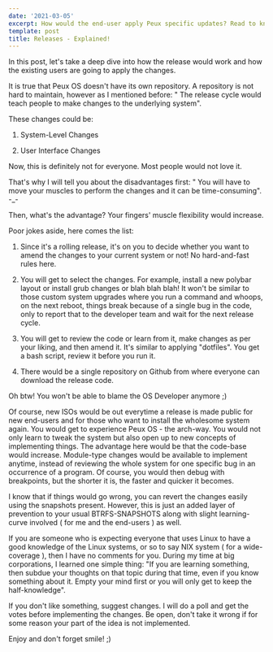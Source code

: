 ```yaml
---
date: '2021-03-05'
excerpt: How would the end-user apply Peux specific updates? Read to know more!
template: post
title: Releases - Explained!
---
```

In this post, let's take a deep dive into how the release would work and how the existing users are going to apply the changes.

It is true that Peux OS doesn't have its own repository. A repository is not hard to maintain, however as I mentioned before: " The release cycle would teach people to make changes to the underlying system".

These changes could be:

1.  System-Level Changes

2.  User Interface Changes

Now, this is definitely not for everyone. Most people would not love it.

That's why I will tell you about the disadvantages first: " You will have to move your muscles to perform the changes and it can be time-consuming".  -\_-

Then, what's the advantage? Your fingers' muscle flexibility would increase.

Poor jokes aside, here comes the list:

1.  Since it's a rolling release, it's on you to decide whether you want to amend the changes to your current system or not! No hard-and-fast rules here.

2.  You will get to select the changes. For example, install a new polybar layout or install grub changes or blah blah blah! It won't be similar to those custom system upgrades where you run a command and whoops, on the next reboot, things break because of a single bug in the code, only to report that to the developer team and wait for the next release cycle.

3.  You will get to review the code or learn from it, make changes as per your liking, and then amend it. It's similar to applying "dotfiles". You get a bash script, review it before you run it.

4.  There would be a single repository on Github from where everyone can download the release code.

Oh btw! You won't be able to blame the OS Developer anymore ;)

Of course, new ISOs would be out everytime a release is made public for new end-users and for those who want to install the wholesome system again. You would get to experience Peux OS - the arch-way. You would not only learn to tweak the system but also open up to new concepts of implementing things. The advantage here would be that the code-base would increase. Module-type changes would be available to implement anytime, instead of reviewing the whole system for one specific bug in an occurrence of a program. Of course, you would then debug with breakpoints, but the shorter it is, the faster and quicker it becomes.

I know that if things would go wrong, you can revert the changes easily using the snapshots present. However, this is just an added layer of prevention to your usual BTRFS-SNAPSHOTS along with slight learning-curve involved ( for me and the end-users ) as well.

If you are someone who is expecting everyone that uses Linux to have a good knowledge of the Linux systems, or so to say NIX system ( for a wide-coverage ), then I have no comments for you. During my time at big corporations, I learned one simple thing: "If you are learning something, then subdue your thoughts on that topic during that time, even if you know something about it. Empty your mind first or you will only get to keep the half-knowledge".

If you don't like something, suggest changes. I will do a poll and get the votes before implementing the changes. Be open, don't take it wrong if for some reason your part of the idea is not implemented.

Enjoy and don't forget smile! ;)
